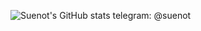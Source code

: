 ![Suenot's GitHub stats](https://github-readme-stats.vercel.app/api?username=suenot)
telegram: @suenot
